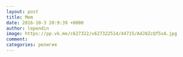 ```yaml
--- 
layout: post 
title: Mem 
date: 2016-10-3 20:9:39 +0000 
author: lependin 
image: https://pp.vk.me/c627322/v627322514/44715/AdJ8ZcQf5sA.jpg
comment: 
categories: религия
---
```

